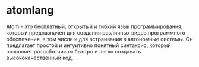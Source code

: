 # atomlang
Atom - это бесплатный, открытый и гибкий язык программирования, который предназначен для создания различных видов программного обеспечения, в том числе и для встраивания в автономные системы. Он предлагает простой и интуитивно понятный синтаксис, который позволяет разработчикам быстро и легко создавать высококачественный код.
